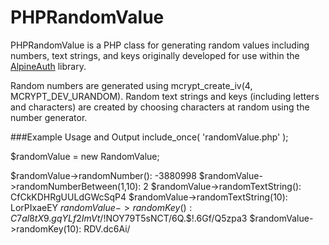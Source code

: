 PHPRandomValue
==============

PHPRandomValue is a PHP class for generating random values including numbers, text strings, and keys
originally developed for use within the [AlpineAuth](https://github.com/ejfrancis/AlpineAuth) library.

Random numbers are generated using mcrypt_create_iv(4, MCRYPT_DEV_URANDOM). Random text
strings and keys (including letters and characters) are created by choosing characters at 
random using the number generator. 


###Example Usage and Output
include_once( 'randomValue.php' );

$randomValue = new RandomValue;

$randomValue->randomNumber(): -3880998
$randomValue->randomNumberBetween(1,10): 2
$randomValue->randomTextString(): CfCkKDHRgUULdGWcSqP4
$randomValue->randomTextString(10): LorPIxaeEY
$randomValue->randomKey(): C7al8tX9.gqYLf2ImVt/!$NOY79T5sNCT/6Q.$!.6Gf/Q5zpa3
$randomValue->randomKey(10): RDV.dc6Ai/